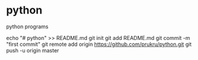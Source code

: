 # python
python programs

echo "# python" >> README.md
git init
git add README.md
git commit -m "first commit"
git remote add origin https://github.com/prukru/python.git
git push -u origin master
                
